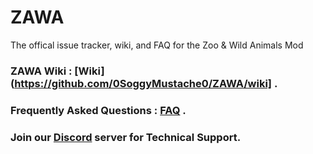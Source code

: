# ZAWA
The offical issue tracker, wiki, and FAQ for the Zoo &amp; Wild Animals Mod

### ZAWA Wiki : [Wiki](https://github.com/0SoggyMustache0/ZAWA/wiki] .

### Frequently Asked Questions : [FAQ](https://github.com/0SoggyMustache0/ZAWA/blob/master/FAQ.md) .

### Join our [Discord](https://discord.gg/zxaBHxD) server for Technical Support.
